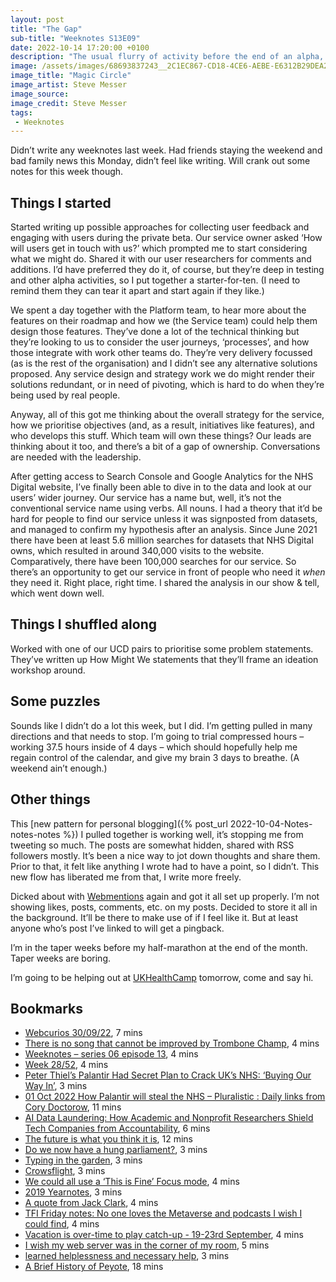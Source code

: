 ```yaml
---
layout: post
title: "The Gap"
sub-title: "Weeknotes S13E09"
date: 2022-10-14 17:20:00 +0100
description: "The usual flurry of activity before the end of an alpha, plus a day hanging out with our Platform team."
image: /assets/images/68693837243__2C1EC867-CD18-4CE6-AEBE-E6312B29DEA2.jpg
image_title: "Magic Circle"
image_artist: Steve Messer
image_source:
image_credit: Steve Messer
tags:
 - Weeknotes
---
```


Didn’t write any weeknotes last week. Had friends staying the weekend and bad family news this Monday, didn’t feel like writing. Will crank out some notes for this week though.

## Things I started

Started writing up possible approaches for collecting user feedback and engaging with users during the private beta. Our service owner asked ‘How will users get in touch with us?’ which prompted me to start considering what we might do. Shared it with our user researchers for comments and additions. I’d have preferred they do it, of course, but they’re deep in testing and other alpha activities, so I put together a starter-for-ten. (I need to remind them they can tear it apart and start again if they like.)

We spent a day together with the Platform team, to hear more about the features on their roadmap and how we (the Service team) could help them design those features. They’ve done a lot of the technical thinking but they’re looking to us to consider the user journeys, ‘processes’, and how those integrate with work other teams do. They’re very delivery focussed (as is the rest of the organisation) and I didn’t see any alternative solutions proposed. Any service design and strategy work we do might render their solutions redundant, or in need of pivoting, which is hard to do when they’re being used by real people.

Anyway, all of this got me thinking about the overall strategy for the service, how we prioritise objectives (and, as a result, initiatives like features), and who develops this stuff. Which team will own these things? Our leads are thinking about it too, and there’s a bit of a gap of ownership. Conversations are needed with the leadership.

After getting access to Search Console and Google Analytics for the NHS Digital website, I’ve finally been able to dive in to the data and look at our users’ wider journey. Our service has a name but, well, it’s not the conventional service name using verbs. All nouns. I had a theory that it’d be hard for people to find our service unless it was signposted from datasets, and managed to confirm my hypothesis after an analysis. Since June 2021 there have been at least 5.6 million searches for datasets that NHS Digital owns, which resulted in around 340,000 visits to the website. Comparatively, there have been 100,000 searches for our service. So there’s an opportunity to get our service in front of people who need it *when* they need it. Right place, right time. I shared the analysis in our show & tell, which went down well.

## Things I shuffled along

Worked with one of our UCD pairs to prioritise some problem statements. They’ve written up How Might We statements that they’ll frame an ideation workshop around.

## Some puzzles

Sounds like I didn’t do a lot this week, but I did. I’m getting pulled in many directions and that needs to stop. I’m going to trial compressed hours – working 37.5 hours inside of 4 days – which should hopefully help me regain control of the calendar, and give my brain 3 days to breathe. (A weekend ain’t enough.)

## Other things

This [new pattern for personal blogging]({% post_url 2022-10-04-Notes-notes-notes %}) I pulled together is working well, it’s stopping me from tweeting so much. The posts are somewhat hidden, shared with RSS followers mostly. It’s been a nice way to jot down thoughts and share them. Prior to that, it felt like anything I wrote had to have a point, so I didn’t. This new flow has liberated me from that, I write more freely.

Dicked about with [Webmentions](https://indieweb.org/Webmention) again and got it all set up properly. I’m not showing likes, posts, comments, etc. on my posts. Decided to store it all in the background. It’ll be there to make use of if I feel like it. But at least anyone who’s post I’ve linked to will get a pingback.

I’m in the taper weeks before my half-marathon at the end of the month. Taper weeks are boring.

I’m going to be helping out at [UKHealthCamp](https://ukhealthcamp.com) tomorrow, come and say hi.

## Bookmarks

- [Webcurios 30/09/22](https://webcurios.co.uk/webcurios-30-09-22/), 7 mins
- [There is no song that cannot be improved by Trombone Champ](https://www.polygon.com/23365828/trombone-champ-memes-goty-genius-toot-toot-tooooooooooooot), 4 mins
- [Weeknotes – series 06 episode 13](https://www.benjystanton.co.uk/blog/weeknotes-series-06-episode-13/), 4 mins
- [Week 28/52](https://digitalbydefault.com/2022/10/01/week-28-52/), 4 mins
- [Peter Thiel’s Palantir Had Secret Plan to Crack UK’s NHS: ‘Buying Our Way In’](https://www.bloomberg.com/news/articles/2022-09-30/palantir-had-plan-to-crack-uk-health-system-buying-our-way-in), 3 mins
- [01 Oct 2022 How Palantir will steal the NHS – Pluralistic : Daily links from Cory Doctorow](https://pluralistic.net/2022/10/01/the-palantir-will-see-you-now/), 11 mins
- [AI Data Laundering: How Academic and Nonprofit Researchers Shield Tech Companies from Accountability](https://waxy.org/2022/09/ai-data-laundering-how-academic-and-nonprofit-researchers-shield-tech-companies-from-accountability/), 6 mins
- [The future is what you think it is](https://sarahdrummond.medium.com/the-future-is-what-you-think-it-is-d7a54369ea32), 12 mins
- [Do we now have a hung parliament?](https://davidallengreen.com/2022/10/do-we-now-have-a-hung-parliament/), 3 mins
- [Typing in the garden](https://matthewsheret.wordpress.com/2020/11/12/typing-in-the-garden/), 3 mins
- [Crowsflight](https://russelldavies.typepad.com/planning/2022/10/crowsflight.html), 3 mins
- [We could all use a ‘This is Fine’ Focus mode](https://ksawyerpaul.blog/we-could-all-use-a-this-is-fine-focus-mode), 4 mins
- [2019 Yearnotes](https://matthewsheret.wordpress.com/2019/12/31/2019-yearnotes/), 3 mins
- [A quote from Jack Clark](https://simonwillison.net/2022/Oct/4/jack-clark/), 4 mins
- [TFI Friday notes: No one loves the Metaverse and podcasts I wish I could find](https://ianbetteridge.com/2022/10/07/tfi-friday-notes-no-one-loves-the-metaverse-and-podcasts-i-wish-i-could-find/), 4 mins
- [Vacation is over-time to play catch-up - 19-23rd September](https://www.beliebig.eu/weeknotedigitalservice/2022/09/23/KW38.html), 4 mins
- [I wish my web server was in the corner of my room](https://interconnected.org/home/2022/10/10/servers), 5 mins
- [learned helplessness and necessary help](https://maya.land/responses/2022/10/13/learned-helplessness.html), 3 mins
- [A Brief History of Peyote](https://www.peyote.org/t), 18 mins
